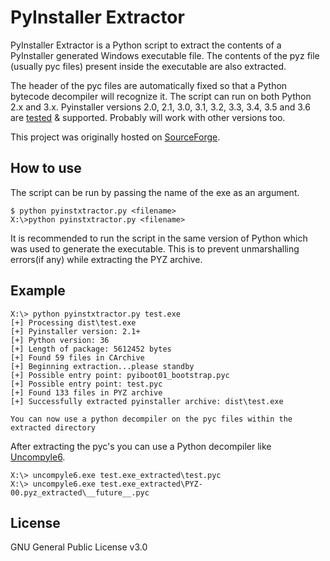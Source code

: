 # PyInstaller Extractor

PyInstaller Extractor is a Python script to extract the contents of a PyInstaller generated Windows executable file. The contents of the pyz file (usually pyc files) present inside the executable are also extracted.

The header of the pyc files are automatically fixed so that a Python bytecode decompiler will recognize it. The script can run on both Python 2.x and 3.x. Pyinstaller versions 2.0, 2.1, 3.0, 3.1, 3.2, 3.3, 3.4, 3.5 and 3.6 are [tested](https://github.com/extremecoders-re/pyinstxtractor-test-binaries) & supported. Probably will work with other versions too.

This project was originally hosted on [SourceForge](https://sourceforge.net/projects/pyinstallerextractor/).

## How to use 

The script can be run by passing the name of the exe as an argument.

```
$ python pyinstxtractor.py <filename>
X:\>python pyinstxtractor.py <filename>
```

It is recommended to run the script in the same version of Python which was used to generate the executable. This is to prevent unmarshalling errors(if any) while extracting the PYZ archive.

## Example

```
X:\> python pyinstxtractor.py test.exe
[+] Processing dist\test.exe
[+] Pyinstaller version: 2.1+
[+] Python version: 36
[+] Length of package: 5612452 bytes
[+] Found 59 files in CArchive
[+] Beginning extraction...please standby
[+] Possible entry point: pyiboot01_bootstrap.pyc
[+] Possible entry point: test.pyc
[+] Found 133 files in PYZ archive
[+] Successfully extracted pyinstaller archive: dist\test.exe

You can now use a python decompiler on the pyc files within the extracted directory
```

After extracting the pyc's you can use a Python decompiler like [Uncompyle6](https://github.com/rocky/python-uncompyle6/).

```
X:\> uncompyle6.exe test.exe_extracted\test.pyc
X:\> uncompyle6.exe test.exe_extracted\PYZ-00.pyz_extracted\__future__.pyc
```

## License

GNU General Public License v3.0